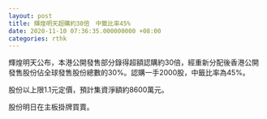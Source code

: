 ```yaml
---
layout: post
title: 輝煌明天超購約30倍　中籤比率45%
date: 2020-11-10 07:36:35.000000000 +08:00
categories: rthk
---
```


輝煌明天公布，本港公開發售部分錄得超額認購約30倍，經重新分配後香港公開發售股份佔全球發售股份總數的30%。認購一手2000股，中籤比率為45%。

股份以上限1.1元定價，預計集資淨額約8600萬元。

股份明日在主板掛牌買賣。
